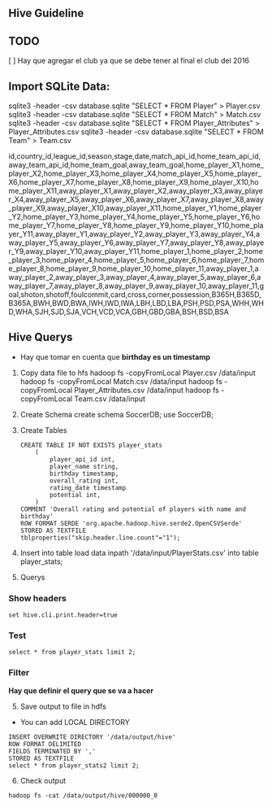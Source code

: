 ## Hive Guideline
## TODO
[ ] Hay que agregar el club ya que se debe tener al final el club del 2016

## Import SQLite Data:

sqlite3 -header -csv database.sqlite "SELECT * FROM Player" > Player.csv
sqlite3 -header -csv database.sqlite "SELECT * FROM Match" > Match.csv
sqlite3 -header -csv database.sqlite "SELECT * FROM Player_Attributes" > Player_Attributes.csv
sqlite3 -header -csv database.sqlite "SELECT * FROM Team" > Team.csv


id,country_id,league_id,season,stage,date,match_api_id,home_team_api_id,away_team_api_id,home_team_goal,away_team_goal,home_player_X1,home_player_X2,home_player_X3,home_player_X4,home_player_X5,home_player_X6,home_player_X7,home_player_X8,home_player_X9,home_player_X10,home_player_X11,away_player_X1,away_player_X2,away_player_X3,away_player_X4,away_player_X5,away_player_X6,away_player_X7,away_player_X8,away_player_X9,away_player_X10,away_player_X11,home_player_Y1,home_player_Y2,home_player_Y3,home_player_Y4,home_player_Y5,home_player_Y6,home_player_Y7,home_player_Y8,home_player_Y9,home_player_Y10,home_player_Y11,away_player_Y1,away_player_Y2,away_player_Y3,away_player_Y4,away_player_Y5,away_player_Y6,away_player_Y7,away_player_Y8,away_player_Y9,away_player_Y10,away_player_Y11,home_player_1,home_player_2,home_player_3,home_player_4,home_player_5,home_player_6,home_player_7,home_player_8,home_player_9,home_player_10,home_player_11,away_player_1,away_player_2,away_player_3,away_player_4,away_player_5,away_player_6,away_player_7,away_player_8,away_player_9,away_player_10,away_player_11,goal,shoton,shotoff,foulcommit,card,cross,corner,possession,B365H,B365D,B365A,BWH,BWD,BWA,IWH,IWD,IWA,LBH,LBD,LBA,PSH,PSD,PSA,WHH,WHD,WHA,SJH,SJD,SJA,VCH,VCD,VCA,GBH,GBD,GBA,BSH,BSD,BSA

## Hive Querys

- Hay que tomar en cuenta que **birthday es un timestamp**

1. Copy data file to hfs
    hadoop fs -copyFromLocal Player.csv /data/input
    hadoop fs -copyFromLocal Match.csv /data/input
    hadoop fs -copyFromLocal Player_Attributes.csv /data/input
    hadoop fs -copyFromLocal Team.csv /data/input

2. Create Schema
    create schema SoccerDB;
    use SoccerDB;

3. Create Tables

    ```
    CREATE TABLE IF NOT EXISTS player_stats
        (   
            player_api_id int, 
            player_name string, 
            birthday timestamp, 
            overall_rating int,
            rating_date timestamp 
            potential int,
        )
    COMMENT 'Overall rating and potential of players with name and birthday'
    ROW FORMAT SERDE 'org.apache.hadoop.hive.serde2.OpenCSVSerde'
    STORED AS TEXTFILE
    tblproperties("skip.header.line.count"="1");
    ```

3. Insert into table
load data inpath '/data/input/PlayerStats.csv' into table player_stats;

4. Querys

### Show headers
    set hive.cli.print.header=true
### Test
    select * from player_stats limit 2;
### Filter
**Hay que definir el query que se va a hacer**


5. Save output to file in hdfs

- You can add LOCAL DIRECTORY 

```
INSERT OVERWRITE DIRECTORY '/data/output/hive'
ROW FORMAT DELIMITED
FIELDS TERMINATED BY ','
STORED AS TEXTFILE
select * from player_stats2 limit 2;
```

6. Check output

` hadoop fs -cat /data/output/hive/000000_0 `




